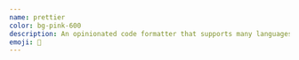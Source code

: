 ```yaml
---
name: prettier
color: bg-pink-600
description: An opinionated code formatter that supports many languages.
emoji: 🌈
---
```

